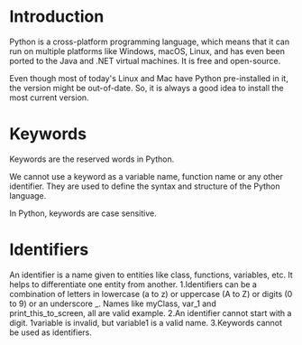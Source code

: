 # Introduction

Python is a cross-platform programming language, which means that it can run on multiple platforms like Windows, macOS, Linux, and 
has even been ported to the Java and .NET virtual machines. It is free and open-source.

Even though most of today's Linux and Mac have Python pre-installed in it, the version might be out-of-date.
So, it is always a good idea to install the most current version.

# Keywords
Keywords are the reserved words in Python.

We cannot use a keyword as a variable name, function name or any other identifier. They are used to define the syntax and structure of the Python language.

In Python, keywords are case sensitive.

# Identifiers
An identifier is a name given to entities like class, functions, variables, etc. It helps to differentiate one entity from another.
1.Identifiers can be a combination of letters in lowercase (a to z) or uppercase (A to Z) or digits (0 to 9) or an underscore _. Names like myClass, var_1 and print_this_to_screen, all are valid example.
2.An identifier cannot start with a digit. 1variable is invalid, but variable1 is a valid name.
3.Keywords cannot be used as identifiers.

